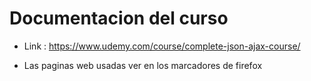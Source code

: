 # Documentacion del curso 


- Link : https://www.udemy.com/course/complete-json-ajax-course/

- Las paginas web usadas ver en los marcadores de firefox